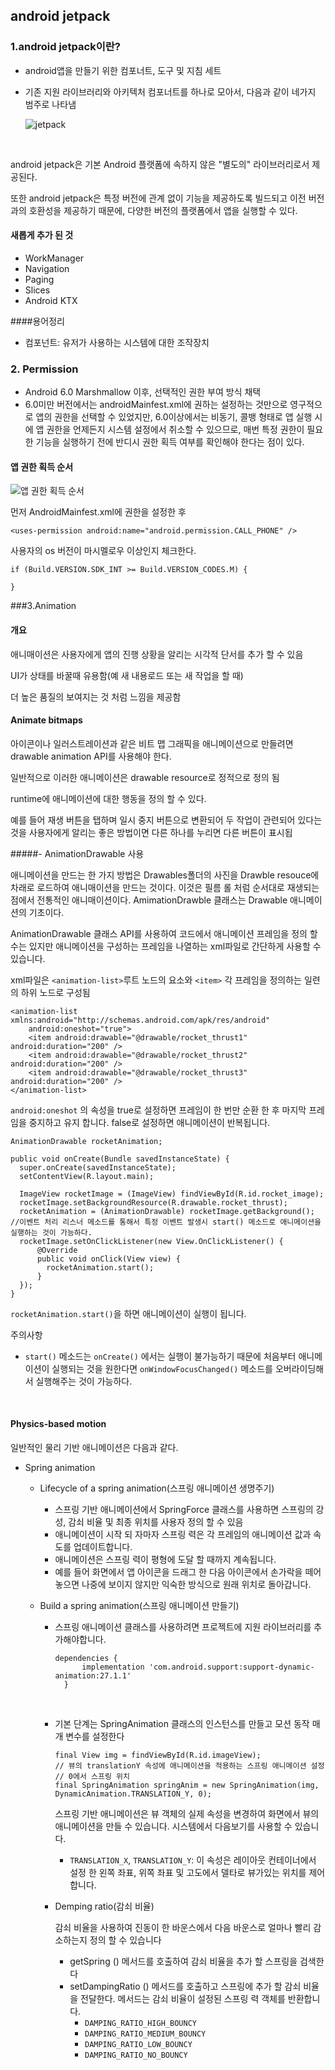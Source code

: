 ## android jetpack

### 1.android jetpack이란?

- android앱을 만들기 위한 컴포너트, 도구 및 지침 세트

- 기존 지원 라이브러리와 아키텍처 컴포너트를 하나로 모아서, 다음과 같이 네가지 범주로 나타냄

  ![jetpack](https://raw.githubusercontent.com/taeiim/Android-Study/master/study/week6/jetpack/image/jetpack.PNG)

  ​

android jetpack은 기본 Android 플랫폼에 속하지 않은 "별도의" 라이브러리로서 제공된다. 

또한 android jetpack은 특정 버전에 관계 없이 기능을 제공하도록 빌드되고 이전 버전과의 호환성을 제공하기 때문에, 다양한 버전의 플랫폼에서 앱을 실행할 수 있다.

#### 새롭게 추가 된 것

+ WorkManager
+ Navigation
+ Paging
+ Slices
+ Android KTX

####용어정리

- 컴포넌트: 유저가 사용하는 시스템에 대한 조작장치

### 2. Permission

- Android 6.0 Marshmallow 이후, 선택적인 권한 부여 방식 채택
- 6.0미만 버전에서는 androidMainfest.xml에 권하는 설정하는 것만으로 영구적으로 앱의 권한을 선택할 수 있었지만, 6.0이상에서는 비동기, 콜뱅 형태로 앱 실행 시에 앱 권한을 언제든지 시스템 설정에서 취소할 수 있으므로, 매번 특정 권한이 필요한 기능을 실행하기 전에 반디시 권한 획득 여부를 확인해야 한다는 점이 있다.

#### 앱 권한 획득 순서

![앱 권한 획득 순서](https://raw.githubusercontent.com/taeiim/Android-Study/master/study/week6/jetpack/image/%EC%95%B1%EA%B6%8C%ED%95%9C%ED%9A%8D%EB%93%9D%EC%88%9C%EC%84%9C.PNG)

먼저 AndroidMainfest.xml에 권한을 설정한 후

```
<uses-permission android:name="android.permission.CALL_PHONE" />
```

사용자의 os 버전이 마시멜로우 이상인지 체크한다.

```
if (Build.VERSION.SDK_INT >= Build.VERSION_CODES.M) { 

}
```



###3.Animation 

#### 개요

애니매이션은 사용자에게 앱의 진행 상황을 알리는 시각적 단서를 추가 할 수  있음

UI가 상태를 바꿀때 유용함(예 새 내용로드 또는 새 작업을 할 때)

더 높은 품질의 보여지는 것 처럼 느낌을 제공함

#### Animate bitmaps

아이콘이나 일러스트레이션과 같은 비트 맵 그래픽을 애니메이션으로 만들려면 drawable animation API를 사용해야 한다.

일반적으로 이러한 애니메이션은 drawable resource로 정적으로 정의 됨 

runtime에 애니메이션에 대한 행동을 정의 할 수 있다. 

예를 들어 재생 버튼을 탭하며 일시 중지 버튼으로 변환되어 두 작업이 관련되어 있다는 것을 사용자에게 알리는 좋은 방법이면 다른 하나를 누리면 다른 버튼이 표시됩

#####- AnimationDrawable 사용

애니메이션을 만드는 한 가지 방법은 Drawables폴더의 사진을 Drawble  resouce에 차래로 로드하여 애니매이션을 만드는 것이다. 이것은 필름 롤 처럼 순서대로 재생되는 점에서 전통적인 애니매이션이다.  AmimationDrawble 클래스는 Drawable 애니메이션의 기초이다.

AnimationDrawable 클래스 API를 사용하여 코드에서 애니메이션 프레임을 정의 할 수는 있지만 애니메이션을 구성하는 프레임을 나열하는 xml파일로 간단하게 사용할 수 있습니다.

xml파일은 ```<animation-list>```루트 노드의 요소와 ```<item>``` 각 프레임을 정의하는 일련의 하위 노드로 구성됨

```
<animation-list xmlns:android="http://schemas.android.com/apk/res/android"
    android:oneshot="true">
    <item android:drawable="@drawable/rocket_thrust1" android:duration="200" />
    <item android:drawable="@drawable/rocket_thrust2" android:duration="200" />
    <item android:drawable="@drawable/rocket_thrust3" android:duration="200" />
</animation-list>
```

```android:oneshot``` 의 속성을 true로 설정하면 프레임이 한 번만 순환 한 후 마지막 프레임을 중지하고 유지 합니다. false로 설정하면 애니메이션이 반복됩니다.

```
AnimationDrawable rocketAnimation;

public void onCreate(Bundle savedInstanceState) {
  super.onCreate(savedInstanceState);
  setContentView(R.layout.main);

  ImageView rocketImage = (ImageView) findViewById(R.id.rocket_image);
  rocketImage.setBackgroundResource(R.drawable.rocket_thrust);
  rocketAnimation = (AnimationDrawable) rocketImage.getBackground();
//이벤트 처리 리스너 메소드를 통해서 특정 이벤트 발생시 start() 메소드로 애니메이션을 실행하는 것이 가능하다.
  rocketImage.setOnClickListener(new View.OnClickListener() {
      @Override
      public void onClick(View view) {
        rocketAnimation.start();
      }
  });
}
```

```rocketAnimation.start()```을 하면 애니메이션이 실행이 됩니다.

주의사항

- ```start()``` 메소드는 ```onCreate()``` 에서는 실행이 불가능하기 때문에 처음부터 애니메이션이 실행되는 것을 원한다면 ```onWindowFocusChanged()``` 메소드를 오버라이딩해서 실행해주는 것이 가능하다.

     ​

#### Physics-based motion

일반적인 물리 기반 애니메이션은 다음과 같다.

+ Spring animation

  + Lifecycle of a spring animation(스프링 애니메이션 생명주기)

    + 스프링 기반 애니메이션에서 SpringForce 클래스를 사용하면 스프링의 강성, 감쇠 비율 및 최종 위치를 사용자 정의 할 수 있음
    + 애니메이션이 시작 되 자마자 스프링 력은 각 프레임의 애니메이션 값과 속도를 업데이트합니다.
    + 애니메이션은 스프링 력이 평형에 도달 할 때까지 계속됩니다.
    + 예를 들어 화면에서 앱 아이콘을 드래그 한 다음 아이콘에서 손가락을 떼어 놓으면 나중에 보이지 않지만 익숙한 방식으로 원래 위치로 돌아갑니다.

  + Build a spring animation(스프링 애니메이션 만들기)

    + 스프링 애니메이션 클래스를 사용하려면 프로젝트에 지원 라이브러리를 추가해야합니다.

      ```
      dependencies {
            implementation 'com.android.support:support-dynamic-animation:27.1.1'
        }
      ```

      ​

    + 기본 단계는 SpringAnimation 클래스의 인스턴스를 만들고 모션 동작 매개 변수를 설정한다

      ```
      final View img = findViewById(R.id.imageView);
      // 뷰의 translationY 속성에 애니메이션을 적용하는 스프링 애니메이션 설정
      // 0에서 스프링 위치
      final SpringAnimation springAnim = new SpringAnimation(img, DynamicAnimation.TRANSLATION_Y, 0);
      ```

      스프링 기반 애니메이션은 뷰 객체의 실제 속성을 변경하여 화면에서 뷰의 애니메이션을 만들 수 있습니다. 시스템에서 다음보기를 사용할 수 있습니다.

      + `TRANSLATION_X`, `TRANSLATION_Y`: 이 속성은 레이아웃 컨테이너에서 설정 한 왼쪽 좌표, 위쪽 좌표 및 고도에서 델타로 뷰가있는 위치를 제어합니다.

    + Demping  ratio(감쇠 비율)

       감쇠 비율을 사용하여 진동이 한 바운스에서 다음 바운스로 얼마나 빨리 감소하는지 정의 할 수 있습니다

      + getSpring () 메서드를 호출하여 감쇠 비율을 추가 할 스프링을 검색한다 
      + setDampingRatio () 메서드를 호출하고 스프링에 추가 할 감쇠 비율을 전달한다. 메서드는 감쇠 비율이 설정된 스프링 력 객체를 반환합니다.
        + `DAMPING_RATIO_HIGH_BOUNCY`
        + `DAMPING_RATIO_MEDIUM_BOUNCY`
        + `DAMPING_RATIO_LOW_BOUNCY`
        + `DAMPING_RATIO_NO_BOUNCY`